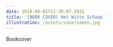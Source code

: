 ```yaml
---
date: 2018-06-02T12:30:07.293Z
title: '[BOOK COVER] Het Witte Schaap '
illustration: /assets/coversamen.jpg
---
```

Bookcover
